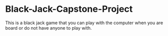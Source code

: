 # Black-Jack-Capstone-Project
This is a black jack game that you can play with the computer when you are board or do not have anyone to play with. 

